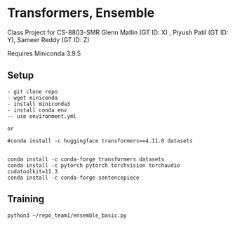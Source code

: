 # Transformers, Ensemble
Class Project for CS-8803-SMR
Glenn Matlin (GT ID: X) , Piyush Patil (GT ID: Y), Sameer Reddy (GT ID: Z)

Requires Miniconda 3.9.5

## Setup

```
- git clone repo
- wget miniconda
- install miniconda3
- install conda env
-- use environment.yml

or

#conda install -c huggingface transformers==4.11.0 datasets 


conda install -c conda-forge transformers datasets
conda install -c pytorch pytorch torchvision torchaudio cudatoolkit=11.3
conda install -c conda-forge sentencepiece
```


## Training
```
python3 ~/repo_team1/ensemble_basic.py
```
